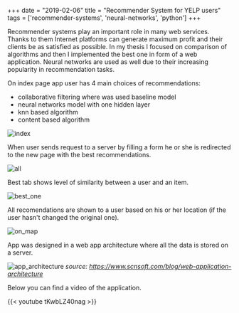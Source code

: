 +++
date = "2019-02-06"
title = "Recommender System for YELP users"
tags = ['recommender-systems', 'neural-networks', 'python']
+++

Recommender systems play an important role in many web services. Thanks to them Internet platforms can generate maximum profit and their clients be as satisfied as possible. In my thesis I focused on comparison of algorithms and then I implemented the best one in form of a web application. Neural networks are used as well due to their increasing popularity in recommendation tasks.

On index page app user has 4 main choices of recommendations:
- collaborative filtering where was used baseline model
- neural networks model with one hidden layer
- knn based algorithm
- content based algorithm

![index](/img/blog/recommender-system-for-yelp-users/index.png)

When user sends request to a server by filling a form he or she is redirected to the new page with the best recommendations.

![all](/img/blog/recommender-system-for-yelp-users/all.png)

Best tab shows level of similarity between a user and an item.

![best_one](/img/blog/recommender-system-for-yelp-users/best_one.png)

All recomendations are shown to a user based on his or her location (if the user hasn't changed the original one).

![on_map](/img/blog/recommender-system-for-yelp-users/on_map.png)

App was designed in a web app architecture where all the data is stored on a server.

![app_architecture](/img/blog/recommender-system-for-yelp-users/app_architecture.png)
*source: https://www.scnsoft.com/blog/web-application-architecture* 

Below you can find a video of the application.

{{< youtube tKwbLZ40nag >}}

